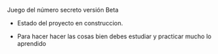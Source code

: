 Juego del número secreto versión Beta

* Estado del proyecto en construccion.

* Para hacer hacer las cosas bien debes estudiar y practicar mucho lo aprendido
